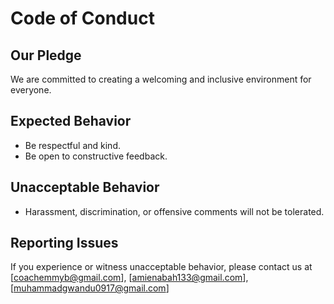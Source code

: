 # Code of Conduct

## Our Pledge

We are committed to creating a welcoming and inclusive environment for everyone.

## Expected Behavior

- Be respectful and kind.
- Be open to constructive feedback.

## Unacceptable Behavior

- Harassment, discrimination, or offensive comments will not be tolerated.

## Reporting Issues

If you experience or witness unacceptable behavior, please contact us at [coachemmyb@gmail.com], [amienabah133@gmail.com], [muhammadgwandu0917@gmail.com]